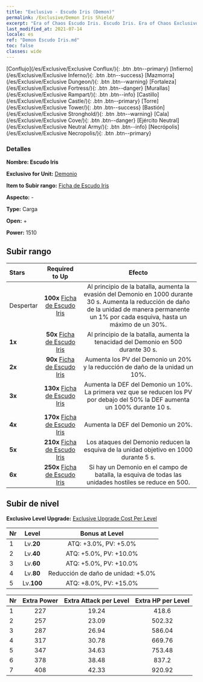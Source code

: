 ```yaml
---
title: "Exclusivo - Escudo Iris (Demon)"
permalink: /Exclusive/Demon Iris Shield/
excerpt: "Era of Chaos Escudo Iris. Escudo Iris. Era of Chaos Exclusivo Escudo Iris. Demonio Exclusivo."
last_modified_at: 2021-07-14
locale: es
ref: "Demon Escudo Iris.md"
toc: false
classes: wide
---
```

 [Conflujo](/es/Exclusive/Exclusive Conflux/){: .btn .btn--primary} [Infierno](/es/Exclusive/Exclusive Inferno/){: .btn .btn--success} [Mazmorra](/es/Exclusive/Exclusive Dungeon/){: .btn .btn--warning} [Fortaleza](/es/Exclusive/Exclusive Fortress/){: .btn .btn--danger} [Murallas](/es/Exclusive/Exclusive Rampart/){: .btn .btn--info} [Castillo](/es/Exclusive/Exclusive Castle/){: .btn .btn--primary} [Torre](/es/Exclusive/Exclusive Tower/){: .btn .btn--success} [Bastión](/es/Exclusive/Exclusive Stronghold/){: .btn .btn--warning} [Cala](/es/Exclusive/Exclusive Cove/){: .btn .btn--danger} [Ejército Neutral](/es/Exclusive/Exclusive Neutral Army/){: .btn .btn--info} [Necrópolis](/es/Exclusive/Exclusive Necropolis/){: .btn .btn--primary} 

### Detalles
 **Nombre: Escudo Iris** 

 **Exclusivo for Unit:** [Demonio](/es/units/Demon/) 

 **Item to Subir rango:** [Ficha de Escudo Iris](/ItemsES/con_913/)

 **Aspecto:** -

 **Type:** Carga

 **Open:** +

 **Power:** 1510

## Subir rango

  |     Stars    |  Required to Up | Efecto |
  |:-------------|:---------------:|:---------------:|
  |  Despertar  | **100x** [Ficha de Escudo Iris](/ItemsES/con_913/) | Al principio de la batalla, aumenta la evasión del Demonio en 1000 durante 30 s. Aumenta la reducción de daño de la unidad de manera permanente un 1% por cada esquiva, hasta un máximo de un 30%. |
  | **1x** <i class="fas fa-star"/> | **50x** [Ficha de Escudo Iris](/ItemsES/con_913/) | Al principio de la batalla, aumenta la tenacidad del Demonio en 500 durante 30 s. |
  | **2x** <i class="fas fa-star"/> | **90x** [Ficha de Escudo Iris](/ItemsES/con_913/) | Aumenta los PV del Demonio un 20% y la reducción de daño de la unidad un 10%. |
  | **3x** <i class="fas fa-star"/> | **130x** [Ficha de Escudo Iris](/ItemsES/con_913/) | Aumenta la DEF del Demonio un 10%. La primera vez que se reducen los PV por debajo del 50% la DEF aumenta un 100% durante 10 s. |
  | **4x** <i class="fas fa-star"/> | **170x** [Ficha de Escudo Iris](/ItemsES/con_913/) | Aumenta la DEF del Demonio un 20%. |
  | **5x** <i class="fas fa-star"/> | **210x** [Ficha de Escudo Iris](/ItemsES/con_913/) | Los ataques del Demonio reducen la esquiva de la unidad objetivo en 1000 durante 5 s. |
  | **6x** <i class="fas fa-star"/> | **250x** [Ficha de Escudo Iris](/ItemsES/con_913/) | Si hay un Demonio en el campo de batalla, la esquiva de todas las unidades hostiles se reduce en 500. |


## Subir de nivel
 **Exclusivo Level Upgrade:** [Exclusive Upgrade Cost Per Level](/Exclusive/ExclusiveUpgradeCostPerLevel/)

  |  Nr  |   Level  | Bonus at Level |
  |:-----|:--------:|:--------------:|
  | 1 | Lv.**20** | ATQ: +3.0%, PV: +5.0% |
  | 2 | Lv.**40** | ATQ: +5.0%, PV: +10.0% |
  | 3 | Lv.**60** | ATQ: +5.0%, PV: +10.0% |
  | 4 | Lv.**80** | Reducción de daño de unidad: +5.0% |
  | 5 | Lv.**100** | ATQ: +8.0%, PV: +15.0% |


  |  Nr  |  Extra Power | Extra Attack per Level | Extra HP per Level |
  |:-----|:--------:|:--------:|:--------:|
  | 1 | 227 | 19.24 | 418.6 |
  | 2 | 257 | 23.09 | 502.32 |
  | 3 | 287 | 26.94 | 586.04 |
  | 4 | 317 | 30.78 | 669.76 |
  | 5 | 347 | 34.63 | 753.48 |
  | 6 | 378 | 38.48 | 837.2 |
  | 7 | 408 | 42.33 | 920.92 |


